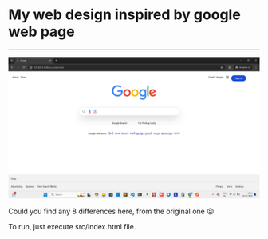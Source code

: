 # My web design inspired by google web page

---

<img src="https://github.com/Tamil-web-dev/my-web-designs/blob/226900bb87077544dc9f5ea4a308b57da4f3f334/public/google-front-design.png" />

Could you find any 8 differences here, from the original one :stuck_out_tongue_closed_eyes:	

To run,
    just execute src/index.html file.